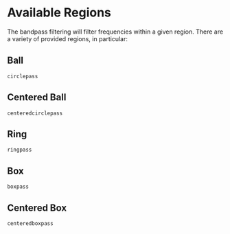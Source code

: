 # Available Regions

The bandpass filtering will filter frequencies within a given region.
There are a variety of provided regions, in particular:

## Ball

```@docs
circlepass
```

## Centered Ball

```@docs
centeredcirclepass
```

## Ring

```@docs
ringpass
```

## Box

```@docs
boxpass
```

## Centered Box

```@docs
centeredboxpass
```
